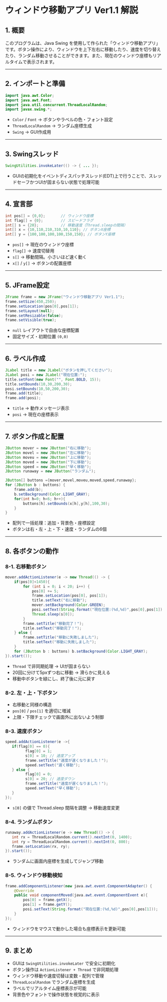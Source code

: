 # ウィンドウ移動アプリ Ver1.1 解説

## 1. 概要

このプログラムは、Java Swing を使用して作られた「ウィンドウ移動アプリ」です。ボタン操作により、ウィンドウを上下左右に移動したり、速度を切り替えたり、ランダム移動させることができます。また、現在のウィンドウ座標もリアルタイムで表示されます。

---

## 2. インポートと準備

```java
import java.awt.Color;
import java.awt.Font;
import java.util.concurrent.ThreadLocalRandom;
import javax.swing.*;
```

* `Color` / `Font` → ボタンやラベルの色・フォント設定
* `ThreadLocalRandom` → ランダム座標生成
* `Swing` → GUI作成用

---

## 3. Swingスレッド

```java
SwingUtilities.invokeLater(() -> { ... });
```

* GUIの初期化をイベントディスパッチスレッド(EDT)上で行うことで、スレッドセーフかつUIが固まらない状態で処理可能

---

## 4. 宣言部

```java
int pos[] = {0,0};       // ウィンドウ座標
int flag[] = {0};        // スピードフラグ
int[] s = {20};          // 移動速度（Thread.sleepの間隔）
int[] x = {10,110,210,310,10,110}; // ボタンX座標
int[] y = {100,100,100,100,150,150}; // ボタンY座標
```

* `pos[]` → 現在のウィンドウ座標
* `flag[]` → 速度切替用
* `s[]` → 移動間隔。小さいほど速く動く
* `x[]` / `y[]` → ボタンの配置座標

---

## 5. JFrame設定

```java
JFrame frame = new JFrame("ウィンドウ移動アプリ Ver1.1");
frame.setSize(450,250);
frame.setLocation(pos[0],pos[1]);
frame.setLayout(null);
frame.setResizable(false);
frame.setVisible(true);
```

* `null` レイアウトで自由な座標配置
* 固定サイズ・初期位置 `(0,0)`

---

## 6. ラベル作成

```java
JLabel title = new JLabel("ボタンを押してください");
JLabel posi = new JLabel("現在位置:");
title.setFont(new Font("", Font.BOLD, 15));
title.setBounds(10,30,200,30);
posi.setBounds(10,50,200,30);
frame.add(title);
frame.add(posi);
```

* `title` → 動作メッセージ表示
* `posi` → 現在の座標表示

---

## 7. ボタン作成と配置

```java
JButton mover = new JButton("右に移動");
JButton movel = new JButton("左に移動");
JButton moveu = new JButton("上に移動");
JButton moved = new JButton("下に移動");
JButton speed = new JButton("早く移動");
JButton runaway = new JButton("ランダム");

JButton[] buttons ={mover,movel,moveu,moved,speed,runaway};
for (JButton b : buttons) {
    frame.add(b);
    b.setBackground(Color.LIGHT_GRAY);
    for(int h=0; h<6; h++){
        buttons[h].setBounds(x[h],y[h],100,30);
    }
}
```

* 配列で一括処理：追加・背景色・座標設定
* ボタンは右・左・上・下・速度・ランダムの6個

---

## 8. 各ボタンの動作

### 8-1. 右移動ボタン

```java
mover.addActionListener(e -> new Thread(() -> {
    if(pos[0]<1450){
        for (int i = 0; i < 20; i++) {
            pos[0] += 5;
            frame.setLocation(pos[0], pos[1]);
            title.setText("右に移動");
            mover.setBackground(Color.GREEN);
            posi.setText(String.format("現在位置:(%d,%d)",pos[0],pos[1]));
            Thread.sleep(s[0]);
        }
        frame.setTitle("移動完了！");
        title.setText("移動完了！");
    } else {
        frame.setTitle("移動に失敗しました");
        title.setText("移動に失敗しました");
    }
    for (JButton b : buttons) b.setBackground(Color.LIGHT_GRAY);
}).start());
```

* `Thread` で非同期処理 → UIが固まらない
* 20回に分けて5pxずつ右に移動 → 滑らかに見える
* 移動中ボタンを緑にし、終了後に元に戻す

### 8-2. 左・上・下ボタン

* 右移動と同様の構造
* `pos[0]` / `pos[1]` を適切に増減
* 上限・下限チェックで画面外に出ないよう制御

### 8-3. 速度ボタン

```java
speed.addActionListener(e ->{
   if(flag[0] == 0){
         flag[0] = 1;
         s[0] = 10; // 速度アップ
         frame.setTitle("速度が速くなりました！");
         speed.setText("遅く移動");
   } else {
         flag[0] = 0;
         s[0] = 20; // 速度ダウン
         frame.setTitle("速度が遅くなりました！");
         speed.setText("早く移動");
   }
});
```

* `s[0]` の値で Thread.sleep 間隔を調整 → 移動速度変更

### 8-4. ランダムボタン

```java
runaway.addActionListener(e -> new Thread(() -> {
   int rx = ThreadLocalRandom.current().nextInt(0, 1400);
   int ry = ThreadLocalRandom.current().nextInt(0, 800);
   frame.setLocation(rx, ry);
}).start());
```

* ランダムに画面内座標を生成してジャンプ移動

### 8-5. ウィンドウ移動検知

```java
frame.addComponentListener(new java.awt.event.ComponentAdapter() {
    @Override
    public void componentMoved(java.awt.event.ComponentEvent e){
        pos[0] = frame.getX();
        pos[1] = frame.getY();
        posi.setText(String.format("現在位置:(%d,%d)",pos[0],pos[1]));
    }
});
```

* ウィンドウをマウスで動かした場合も座標表示を更新可能

---

## 9. まとめ

* GUIは `SwingUtilities.invokeLater` で安全に初期化
* ボタン操作は `ActionListener + Thread` で非同期処理
* ウィンドウ移動や速度切替は変数・配列で管理
* `ThreadLocalRandom` でランダム座標を生成
* ラベルでリアルタイム座標表示が可能
* 背景色やフォントで操作状態を視覚的に表示
